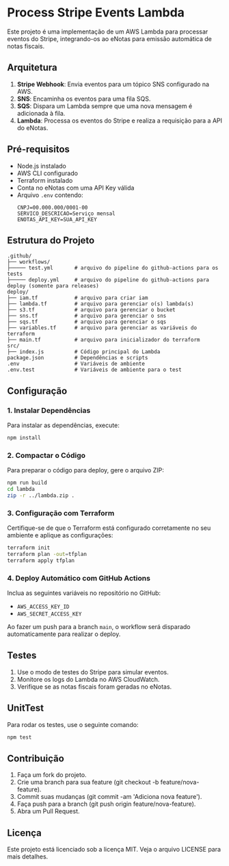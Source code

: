 # Process Stripe Events Lambda

Este projeto é uma implementação de um AWS Lambda para processar eventos do Stripe, integrando-os ao eNotas para emissão automática de notas fiscais.

## Arquitetura

1. **Stripe Webhook**: Envia eventos para um tópico SNS configurado na AWS.
2. **SNS**: Encaminha os eventos para uma fila SQS.
3. **SQS**: Dispara um Lambda sempre que uma nova mensagem é adicionada à fila.
4. **Lambda**: Processa os eventos do Stripe e realiza a requisição para a API do eNotas.

## Pré-requisitos

- Node.js instalado
- AWS CLI configurado
- Terraform instalado
- Conta no eNotas com uma API Key válida
- Arquivo `.env` contendo:
  ```env
  CNPJ=00.000.000/0001-00
  SERVICO_DESCRICAO=Serviço mensal
  ENOTAS_API_KEY=SUA_API_KEY
  ```

## Estrutura do Projeto

```
.github/
├── workflows/
├───── test.yml       # arquivo do pipeline do github-actions para os tests
├───── deploy.yml     # arquivo do pipeline do github-actions para deploy (somente para releases)
deploy/
├── iam.tf            # arquivo para criar iam
├── lambda.tf         # arquivo para gerenciar o(s) lambda(s)
├── s3.tf             # arquivo para gerenciar o bucket
├── sns.tf            # arquivo para gerenciar o sns
├── sqs.tf            # arquivo para gerenciar o sqs
├── variables.tf      # arquivo para gerenciar as variáveis do terraform
├── main.tf           # arquivo para inicializador do terraform
src/
├── index.js          # Código principal do Lambda
package.json          # Dependências e scripts
.env                  # Variáveis de ambiente
.env.test             # Variáveis de ambiente para o test
```

## Configuração

### 1. Instalar Dependências

Para instalar as dependências, execute:

```bash
npm install
```

### 2. Compactar o Código

Para preparar o código para deploy, gere o arquivo ZIP:

```bash
npm run build
cd lambda
zip -r ../lambda.zip .
```

### 3. Configuração com Terraform

Certifique-se de que o Terraform está configurado corretamente no seu ambiente e aplique as configurações:

```bash
terraform init
terraform plan -out=tfplan
terraform apply tfplan
```

### 4. Deploy Automático com GitHub Actions

Inclua as seguintes variáveis no repositório no GitHub:

- `AWS_ACCESS_KEY_ID`
- `AWS_SECRET_ACCESS_KEY`

Ao fazer um push para a branch `main`, o workflow será disparado automaticamente para realizar o deploy.

## Testes

1. Use o modo de testes do Stripe para simular eventos.
2. Monitore os logs do Lambda no AWS CloudWatch.
3. Verifique se as notas fiscais foram geradas no eNotas.

## UnitTest

Para rodar os testes, use o seguinte comando:

```sh
npm test
```

## Contribuição

1. Faça um fork do projeto.
2. Crie uma branch para sua feature (git checkout -b feature/nova-feature).
3. Commit suas mudanças (git commit -am 'Adiciona nova feature').
4. Faça push para a branch (git push origin feature/nova-feature).
5. Abra um Pull Request.

## Licença

Este projeto está licenciado sob a licença MIT. Veja o arquivo LICENSE para mais detalhes.
